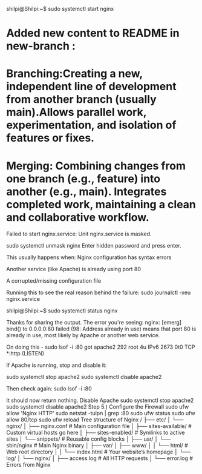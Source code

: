 shilpi@Shilpi:~$ sudo systemctl start nginx
# Added new content to README in new-branch :
# Branching:Creating a new, independent line of development from another branch (usually main).Allows parallel work, experimentation, and isolation of features or fixes.
# Merging: Combining changes from one branch (e.g., feature) into another (e.g., main).	Integrates completed work, maintaining a clean and collaborative workflow.

Failed to start nginx.service: Unit nginx.service is masked.




sudo systemctl unmask nginx
Enter hidden password and press enter.



This usually happens when:
Nginx configuration has syntax errors


Another service (like Apache) is already using port 80


A corrupted/missing configuration file

Running this to see the real reason behind the failure:
sudo journalctl -xeu nginx.service


shilpi@Shilpi:~$ sudo systemctl status nginx



Thanks for sharing the output. The error you're seeing:
nginx: [emerg] bind() to 0.0.0.0:80 failed (98: Address already in use)
means that port 80 is already in use, most likely by Apache or another web service.

On doing this -  sudo lsof -i :80 got
apache2 292     root    4u  IPv6   2673      0t0  TCP *:http (LISTEN)

 If Apache is running, stop and disable it:

sudo systemctl stop apache2
sudo systemctl disable apache2

Then check again:
sudo lsof -i :80

It should now return nothing.
 Disable Apache
sudo systemctl stop apache2
sudo systemctl disable apache2
Step 5.) Configure the Firewall
sudo ufw allow 'Nginx HTTP'
sudo netstat -tulpn | grep :80
sudo ufw status
sudo ufw allow 80/tcp
sudo ufw reload
Tree structure of Nginx
/
├── etc/
│   └── nginx/
│       ├── nginx.conf               # Main configuration file
│       ├── sites-available/        # Custom virtual hosts go here
│       ├── sites-enabled/          # Symlinks to active sites
│       └── snippets/               # Reusable config blocks
│
├── usr/
│   └── sbin/nginx                  # Main Nginx binary
│
├── var/
│   ├── www/
│   │   └── html/                   # Web root directory
│   │       └── index.html          # Your website’s homepage
│   └── log/
│       └── nginx/
│           ├── access.log          # All HTTP requests
│           └── error.log           # Errors from Nginx



